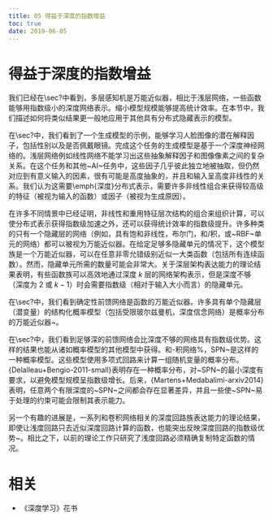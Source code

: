 ```yaml
---
title: 05 得益于深度的指数增益
toc: true
date: 2019-06-05
---
```


# 得益于深度的指数增益

我们已经在\sec?中看到，多层感知机是万能近似器，相比于浅层网络，一些函数能够用指数级小的深度网络表示。缩小模型规模能够提高统计效率。在本节中，我们描述如何将类似结果更一般地应用于其他具有分布式隐藏表示的模型。



在\sec?中，我们看到了一个生成模型的示例，能够学习人脸图像的潜在解释因子，包括性别以及是否佩戴眼镜。完成这个任务的生成模型是基于一个深度神经网络的。浅层网络例如线性网络不能学习出这些抽象解释因子和图像像素之间的复杂关系。在这个任务和其他~AI~任务中，这些因子几乎彼此独立地被抽取，但仍然对应到有意义输入的因素，很有可能是高度抽象的，并且和输入呈高度非线性的关系。我们认为这需要\emph{深度}分布式表示，需要许多非线性组合来获得较高级的特征（被视为输入的函数）或因子（被视为生成原因）。



在许多不同情景中已经证明，非线性和重用特征层次结构的组合来组织计算，可以使分布式表示获得指数级加速之外，还可以获得统计效率的指数级提升。许多种类的只有一个隐藏层的网络（例如，具有饱和非线性，布尔门，和/积，或~RBF~单元的网络）都可以被视为万能近似器。在给定足够多隐藏单元的情况下，这个模型族是一个万能近似器，可以在任意非零允错级别近似一大类函数（包括所有连续函数）。然而，隐藏单元所需的数量可能会非常大。关于深层架构表达能力的理论结果表明，有些函数族可以高效地通过深度 $k$ 层的网络架构表示，但是深度不够（深度为 2 或 $k-1$）时会需要指数级（相对于输入大小而言）的隐藏单元。





在\sec?中，我们看到确定性前馈网络是函数的万能近似器。许多具有单个隐藏层（潜变量）的结构化概率模型（包括受限玻尔兹曼机，深度信念网络）是概率分布的万能近似器~。



在\sec?中，我们看到足够深的前馈网络会比深度不够的网络具有指数级优势。这样的结果也能从诸如概率模型的其他模型中获得。和-积网络%，SPN~是这样的一种概率模型。这些模型使用多项式回路来计算一组随机变量的概率分布。{Delalleau+Bengio-2011-small}表明存在一种概率分布，对~SPN~的最小深度有要求，以避免模型规模呈指数级增长。后来，{Martens+Medabalimi-arxiv2014}表明，任意两个有限深度的~SPN~之间都会存在显著差异，并且一些使~SPN~易于处理的约束可能会限制其表示能力。



另一个有趣的进展是，一系列和卷积网络相关的深度回路族表达能力的理论结果，即使让浅度回路只去近似深度回路计算的函数，也能突出反映深度回路的指数级优势~。相比之下，以前的理论工作只研究了浅度回路必须精确复制特定函数的情况。






# 相关

- 《深度学习》花书
